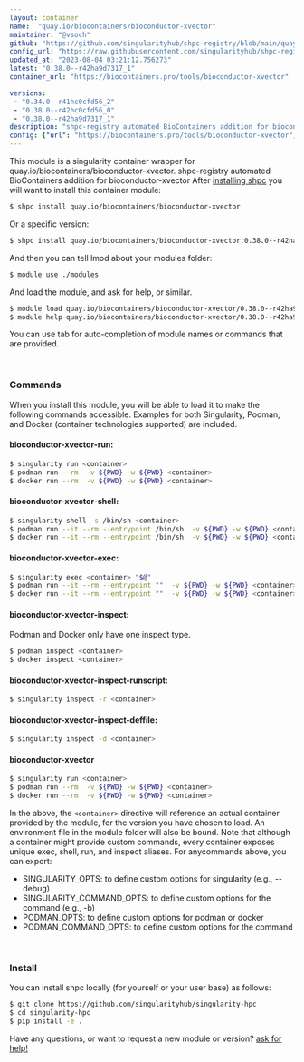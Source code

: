 ```yaml
---
layout: container
name:  "quay.io/biocontainers/bioconductor-xvector"
maintainer: "@vsoch"
github: "https://github.com/singularityhub/shpc-registry/blob/main/quay.io/biocontainers/bioconductor-xvector/container.yaml"
config_url: "https://raw.githubusercontent.com/singularityhub/shpc-registry/main/quay.io/biocontainers/bioconductor-xvector/container.yaml"
updated_at: "2023-08-04 03:21:12.756273"
latest: "0.38.0--r42ha9d7317_1"
container_url: "https://biocontainers.pro/tools/bioconductor-xvector"

versions:
 - "0.34.0--r41hc0cfd56_2"
 - "0.38.0--r42hc0cfd56_0"
 - "0.38.0--r42ha9d7317_1"
description: "shpc-registry automated BioContainers addition for bioconductor-xvector"
config: {"url": "https://biocontainers.pro/tools/bioconductor-xvector", "maintainer": "@vsoch", "description": "shpc-registry automated BioContainers addition for bioconductor-xvector", "latest": {"0.38.0--r42ha9d7317_1": "sha256:ec58e9a9766ad375e50cd29687ff49c7adac9bf23e5cdd623c8366b24fb04fdc"}, "tags": {"0.34.0--r41hc0cfd56_2": "sha256:0d5fa322944c3a1c44b9c19cb5c5f817666a438f3abc6c1c6d99671ec26ae39c", "0.38.0--r42hc0cfd56_0": "sha256:72131b05741c1ec091bc34e0d6d709f7315ae09b5c674b597d492cfa89ed3623", "0.38.0--r42ha9d7317_1": "sha256:ec58e9a9766ad375e50cd29687ff49c7adac9bf23e5cdd623c8366b24fb04fdc"}, "docker": "quay.io/biocontainers/bioconductor-xvector"}
---
```


This module is a singularity container wrapper for quay.io/biocontainers/bioconductor-xvector.
shpc-registry automated BioContainers addition for bioconductor-xvector
After [installing shpc](#install) you will want to install this container module:


```bash
$ shpc install quay.io/biocontainers/bioconductor-xvector
```

Or a specific version:

```bash
$ shpc install quay.io/biocontainers/bioconductor-xvector:0.38.0--r42ha9d7317_1
```

And then you can tell lmod about your modules folder:

```bash
$ module use ./modules
```

And load the module, and ask for help, or similar.

```bash
$ module load quay.io/biocontainers/bioconductor-xvector/0.38.0--r42ha9d7317_1
$ module help quay.io/biocontainers/bioconductor-xvector/0.38.0--r42ha9d7317_1
```

You can use tab for auto-completion of module names or commands that are provided.

<br>

### Commands

When you install this module, you will be able to load it to make the following commands accessible.
Examples for both Singularity, Podman, and Docker (container technologies supported) are included.

#### bioconductor-xvector-run:

```bash
$ singularity run <container>
$ podman run --rm  -v ${PWD} -w ${PWD} <container>
$ docker run --rm  -v ${PWD} -w ${PWD} <container>
```

#### bioconductor-xvector-shell:

```bash
$ singularity shell -s /bin/sh <container>
$ podman run --it --rm --entrypoint /bin/sh  -v ${PWD} -w ${PWD} <container>
$ docker run --it --rm --entrypoint /bin/sh  -v ${PWD} -w ${PWD} <container>
```

#### bioconductor-xvector-exec:

```bash
$ singularity exec <container> "$@"
$ podman run --it --rm --entrypoint ""  -v ${PWD} -w ${PWD} <container> "$@"
$ docker run --it --rm --entrypoint ""  -v ${PWD} -w ${PWD} <container> "$@"
```

#### bioconductor-xvector-inspect:

Podman and Docker only have one inspect type.

```bash
$ podman inspect <container>
$ docker inspect <container>
```

#### bioconductor-xvector-inspect-runscript:

```bash
$ singularity inspect -r <container>
```

#### bioconductor-xvector-inspect-deffile:

```bash
$ singularity inspect -d <container>
```



#### bioconductor-xvector

```bash
$ singularity run <container>
$ podman run --rm  -v ${PWD} -w ${PWD} <container>
$ docker run --rm  -v ${PWD} -w ${PWD} <container>
```


In the above, the `<container>` directive will reference an actual container provided
by the module, for the version you have chosen to load. An environment file in the
module folder will also be bound. Note that although a container
might provide custom commands, every container exposes unique exec, shell, run, and
inspect aliases. For anycommands above, you can export:

 - SINGULARITY_OPTS: to define custom options for singularity (e.g., --debug)
 - SINGULARITY_COMMAND_OPTS: to define custom options for the command (e.g., -b)
 - PODMAN_OPTS: to define custom options for podman or docker
 - PODMAN_COMMAND_OPTS: to define custom options for the command

<br>

### Install

You can install shpc locally (for yourself or your user base) as follows:

```bash
$ git clone https://github.com/singularityhub/singularity-hpc
$ cd singularity-hpc
$ pip install -e .
```

Have any questions, or want to request a new module or version? [ask for help!](https://github.com/singularityhub/singularity-hpc/issues)
